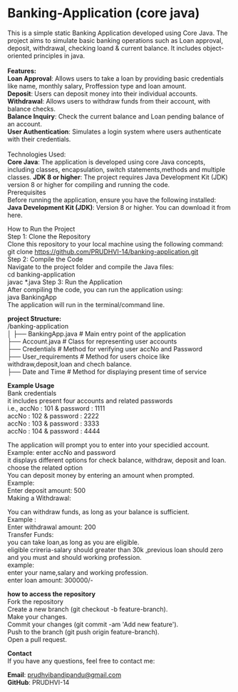 # Banking-Application (core java)

This is a simple static Banking Application developed using Core Java. The project aims to simulate basic banking operations such as Loan approval, deposit, withdrawal, checking loand & current balance. It includes object-oriented principles in java.<br>
<br>
<b>Features:</b>
<br>
<b>Loan Approval</b>: Allows users to take a loan by providing basic credentials like name, monthly salary, Proffession type and loan amount.
<br>
<b>Deposit</b>: Users can deposit money into their  individual accounts.<br>
<b>Withdrawal</b>: Allows users to withdraw funds from their account, with balance checks.<br>
<b>Balance Inquiry</b>: Check the current balance and Loan pending balance of an account.<br>
<b>User Authentication</b>: Simulates a login system where users authenticate with their credentials.<br>
<br>
Technologies Used:<br>
<b>Core Java</b>: The application is developed using core Java concepts, including classes, encapsulation, switch statements,methods and multiple classes.
<b>JDK 8 or higher</b>: The project requires Java Development Kit (JDK) version 8 or higher for compiling and running the code.<br>
Prerequisites<br>
Before running the application, ensure you have the following installed:<br>
<b>Java Development Kit (JDK)</b>: Version 8 or higher. You can download it from here.<br>

How to Run the Project<br>
Step 1: Clone the Repository<br>
Clone this repository to your local machine using the following command:<br>
git clone https://github.com/PRUDHVI-14/banking-application.git<br>
Step 2: Compile the Code<br>
Navigate to the project folder and compile the Java files:<br>
cd banking-application<br>
javac *.java
Step 3: Run the Application<br>
After compiling the code, you can run the application using:<br>
java BankingApp<br>
The application will run in the terminal/command line.<br>

<b>project Structure:</b><br>
/banking-application<br>
│
├── BankingApp.java          # Main entry point of the application<br>
├── Account.java             # Class for representing user accounts<br>
├── Credentials              # Method for verifying user accNo and Password<br>
├── User_requirements        # Method for users choice like withdraw,deposit,loan and chech balance.<br>
├── Date and Time            # Method for displaying present time of service<br>

<b>Example Usage</b><br>
Bank credentials<br>
it includes present four accounts and related passwords<br>
i.e.,   accNo : 101  & password : 1111<br>
        accNo : 102  & password : 2222<br>
        accNo : 103  & password : 3333<br>
        accNo : 104  & password : 4444<br>
        
The application will prompt you to enter into your specidied account.<br>
Example:
enter accNo and password<br>
it displays different options for check balance, withdraw, deposit and loan.<br>
choose the related option<br>
You can deposit money by entering an amount when prompted.<br>
Example:<br>
Enter deposit amount: 500<br>
Making a Withdrawal:<br>

You can withdraw funds, as long as your balance is sufficient.<br>
Example :<br>
Enter withdrawal amount: 200<br>
Transfer Funds:<br>
you can take loan,as long as you are eligible.<br>
eligible crireria-salary should greater than 30k ,previous loan should zero and you must and should working profession.<br>
example:<br>
enter your name,salary and working profession.<br>
enter loan amount: 300000/-<br>

<b>how to access the repository</b><br>
Fork the repository<br>
Create a new branch (git checkout -b feature-branch).<br>
Make your changes.<br>
Commit your changes (git commit -am 'Add new feature').<br>
Push to the branch (git push origin feature-branch).<br>
Open a pull request.<br>

<b>Contact</b><br>
If you have any questions, feel free to contact me:<br>

<b>Email</b>: prudhvibandipandu@gmail.com<br>
<b>GitHub</b>: PRUDHVI-14<br>




